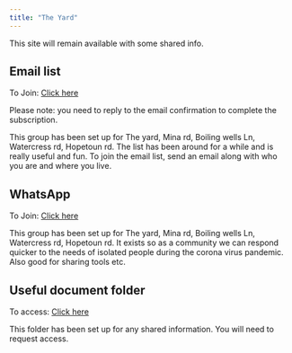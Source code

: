 ```yaml
---
title: "The Yard"
---
```


This site will remain available with some shared info.

## Email list

To Join: [Click here](the-yard+subscribe@groups.io)

Please note: you need to reply to the email confirmation to complete the subscription.

This group has been set up for The yard, Mina rd, Boiling wells Ln, Watercress rd, Hopetoun rd. The list has been around for a while and is really useful and fun. To join the email list, send an email along with who you are and where you live.

## WhatsApp

To Join: [Click here](https://chat.whatsapp.com/BhWw4xEkadsElvEbgCkg2F)

This group has been set up for The yard, Mina rd, Boiling wells Ln, Watercress rd, Hopetoun rd. It exists so as a community we can respond quicker to the needs of isolated people during the corona virus pandemic. Also good for sharing tools etc.

## Useful document folder

To access: [Click here](https://drive.google.com/drive/folders/1mWKIvF0QyMlpdDANRQERANLM23azm-gl?usp=sharing)

This folder has been set up for any shared information. You will need to request access.
